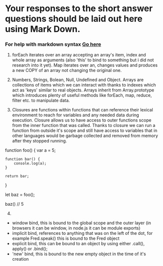 # Your responses to the short answer questions should be laid out here using Mark Down.
### For help with markdown syntax [Go here](https://github.com/adam-p/markdown-here/wiki/Markdown-Cheatsheet)
1. forEach iterates over an array accepting an array's item, index and whole array as arguments (also 'this' to bind to something but i did not research into it yet). Map iterates over an, changes values and produces a new COPY of an array not changing the original one.

2. Numbers, Strings, Bolean, Null, Undefined and Object. Arrays are collections of items which we can interact with thanks to indexes which act as 'keys' similar to real objects. Arrays inherit from Array.prototype which introduces plenty of useful methods like forEach, map, reduce, filter etc. to manipulate data.

3. Closures are functions within functions that can reference their lexical environment to reach for variables and any needed data during execution. Closure allows us to have access to outer functions scope from the inner function that was called. Thanks to closure we can run a function from outside it's scope and still have access to variables that in other languages would be garbage collected and removed from memory after they stopped running.

function foo() {
	var a = 5;

	function bar() {
		console.log(a);
	}

	return bar;
}

let baz = foo();

baz() // 5

4.

- window bind, this is bound to the global scope and the outer layer (in browsers it can be window, in node.js it can be module exports)
- implicit bind, references to anything that was on the left of the dot, for example Fred.speak() this is bound to the Fred object
- explicit bind, this can be bound to an object by using either .call(), apply() or .bind();
- 'new' bind, this is bound to the new empty object in the time of it's creation